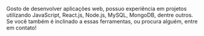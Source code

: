 <p align="left"> Gosto de desenvolver aplicações web, possuo experiência em projetos utilizando JavaScript, React.js, Node.js, MySQL, MongoDB, dentre outros. Se você também é inclinado a essas ferramentas, ou procura alguém, entre em contato! </p>


